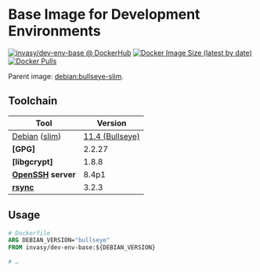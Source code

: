 # Base Image for Development Environments

[![invasy/dev-env-base @ DockerHub][badge-dockerhub]][dockerhub]
[![Docker Image Size (latest by date)][badge-size]][dockerhub]
[![Docker Pulls][badge-pulls]][dockerhub]

Parent image: [debian:bullseye-slim](https://hub.docker.com/_/debian "Debian - Official Image | Docker Hub").

## Toolchain
| Tool                 | Version                     |
|----------------------|-----------------------------|
|   [Debian] ([slim])  | [11.4 (Bullseye)][bullseye] |
| **[GPG]**            | 2.2.27                      |
| **[libgcrypt]**      | 1.8.8                       |
| **[OpenSSH] server** | 8.4p1                       |
| **[rsync]**          | 3.2.3                       |

## Usage
```Dockerfile
# Dockerfile
ARG DEBIAN_VERSION="bullseye"
FROM invasy/dev-env-base:${DEBIAN_VERSION}

# …
```

[dockerhub]: https://hub.docker.com/r/invasy/dev-env-base "invasy/dev-env-base @ Docker Hub"
[badge-dockerhub]: https://img.shields.io/badge/Docker%20Hub-invasy%2Fdev--env--base-informational?logo=docker "invasy/dev-env-base @ Docker Hub"
[badge-version]: https://img.shields.io
[badge-size]: https://img.shields.io/docker/image-size/invasy/dev-env-base?sort=semver "Docker Image Size (latest by date)"
[badge-pulls]: https://img.shields.io/docker/pulls/invasy/dev-env-base?sort=semver "Docker Pulls"

[Debian]: https://www.debian.org/ "Debian"
[bullseye]: https://www.debian.org/releases/bullseye/amd64/release-notes/index.en.html "Debian 11.4 (Bullseye) Release Notes"
[slim]: https://hub.docker.com/_/debian "Debian — Docker Hub"
[OpenSSH]: https://www.openssh.com/ "OpenSSH"
[rsync]: https://rsync.samba.org/ "rsync"
